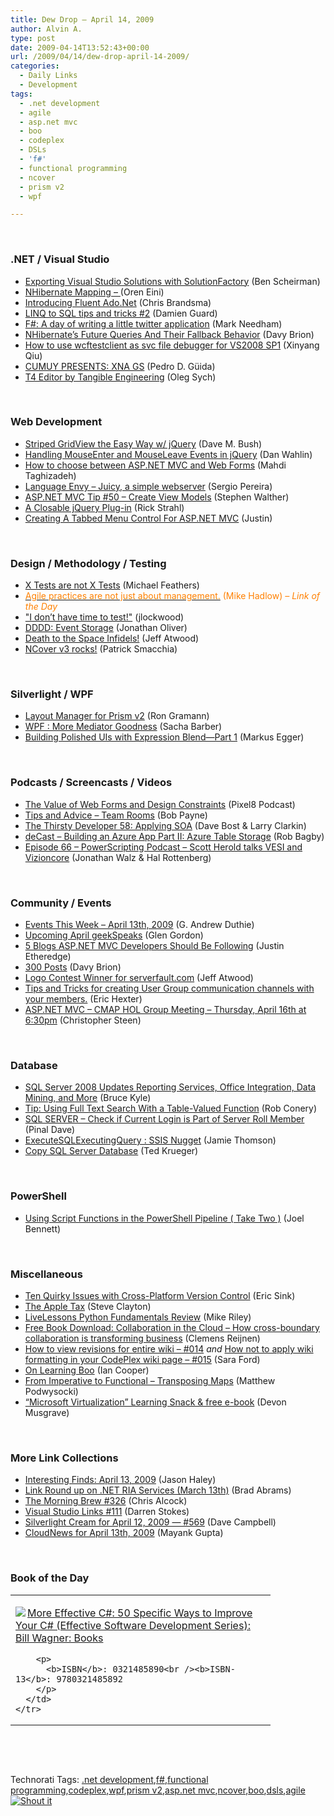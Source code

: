 ```yaml
---
title: Dew Drop – April 14, 2009
author: Alvin A.
type: post
date: 2009-04-14T13:52:43+00:00
url: /2009/04/14/dew-drop-april-14-2009/
categories:
  - Daily Links
  - Development
tags:
  - .net development
  - agile
  - asp.net mvc
  - boo
  - codeplex
  - DSLs
  - 'f#'
  - functional programming
  - ncover
  - prism v2
  - wpf

---
```

&#160;

### .NET / Visual Studio

  * [Exporting Visual Studio Solutions with SolutionFactory][1] (Ben Scheirman)
  * [NHibernate Mapping &#8211; <set/>][2] (Oren Eini)
  * [Introducing Fluent Ado.Net][3] (Chris Brandsma)
  * [LINQ to SQL tips and tricks #2][4] (Damien Guard)
  * [F#: A day of writing a little twitter application][5] (Mark Needham)
  * [NHibernate’s Future Queries And Their Fallback Behavior][6] (Davy Brion)
  * [How to use wcftestclient as svc file debugger for VS2008 SP1][7] (Xinyang Qiu)
  * [CUMUY PRESENTS: XNA GS][8] (Pedro D. Güida)
  * [T4 Editor by Tangible Engineering][9] (Oleg Sych)

&#160;

### Web Development

  * [Striped GridView the Easy Way w/ jQuery][10] (Dave M. Bush)
  * [Handling MouseEnter and MouseLeave Events in jQuery][11] (Dan Wahlin)
  * [How to choose between ASP.NET MVC and Web Forms][12] (Mahdi Taghizadeh)
  * [Language Envy &#8211; Juicy, a simple webserver][13] (Sergio Pereira)
  * [ASP.NET MVC Tip #50 – Create View Models][14] (Stephen Walther)
  * [A Closable jQuery Plug-in][15] (Rick Strahl)
  * [Creating A Tabbed Menu Control For ASP.NET MVC][16] (Justin)

&#160;

### Design / Methodology / Testing

  * [X Tests are not X Tests][17] (Michael Feathers)
  * [<font color="#ff8000">Agile practices are not just about management.</font>][18] <font color="#ff8000">(Mike Hadlow)<em> – Link of the Day</em></font>
  * ["I don&#8217;t have time to test!"][19] (jlockwood)
  * [DDDD: Event Storage][20] (Jonathan Oliver)
  * [Death to the Space Infidels!][21] (Jeff Atwood)
  * [NCover v3 rocks!][22] (Patrick Smacchia)

&#160;

### Silverlight / WPF

  * [Layout Manager for Prism v2][23] (Ron Gramann)
  * [WPF : More Mediator Goodness][24] (Sacha Barber)
  * [Building Polished UIs with Expression Blend—Part 1][25] (Markus Egger)

&#160;

### Podcasts / Screencasts / Videos

  * [The Value of Web Forms and Design Constraints][26] (Pixel8 Podcast)
  * [Tips and Advice &#8211; Team Rooms][27] (Bob Payne)
  * [The Thirsty Developer 58: Applying SOA][28] (Dave Bost & Larry Clarkin)
  * [deCast &#8211; Building an Azure App Part II: Azure Table Storage][29] (Rob Bagby)
  * [Episode 66 &#8211; PowerScripting Podcast &#8211; Scott Herold talks VESI and Vizioncore][30] (Jonathan Walz & Hal Rottenberg)

&#160;

### Community / Events

  * [Events This Week – April 13th, 2009][31] (G. Andrew Duthie)
  * [Upcoming April geekSpeaks][32] (Glen Gordon)
  * [5 Blogs ASP.NET MVC Developers Should Be Following][33] (Justin Etheredge)
  * [300 Posts][34] (Davy Brion)
  * [Logo Contest Winner for serverfault.com][35] (Jeff Atwood)
  * [Tips and Tricks for creating User Group communication channels with your members.][36] (Eric Hexter)
  * [ASP.NET MVC &#8211; CMAP HOL Group Meeting &#8211; Thursday, April 16th at 6:30pm][37] (Christopher Steen)

&#160;

### Database

  * [SQL Server 2008 Updates Reporting Services, Office Integration, Data Mining, and More][38] (Bruce Kyle)
  * [Tip: Using Full Text Search With a Table-Valued Function][39] (Rob Conery)
  * [SQL SERVER &#8211; Check if Current Login is Part of Server Roll Member][40] (Pinal Dave)
  * [ExecuteSQLExecutingQuery : SSIS Nugget][41] (Jamie Thomson)
  * [Copy SQL Server Database][42] (Ted Krueger)

&#160;

### PowerShell

  * [Using Script Functions in the PowerShell Pipeline ( Take Two )][43] (Joel Bennett)

&#160;

### Miscellaneous

  * [Ten Quirky Issues with Cross-Platform Version Control][44] (Eric Sink)
  * [The Apple Tax][45] (Steve Clayton)
  * [LiveLessons Python Fundamentals Review][46] (Mike Riley)
  * [Free Book Download: Collaboration in the Cloud &#8211; How cross-boundary collaboration is transforming business][47] (Clemens Reijnen)
  * [How to view revisions for entire wiki &#8211; #014][48] _and_&#160;[How not to apply wiki formatting in your CodePlex wiki page &#8211; #015][49] (Sara Ford)
  * [On Learning Boo][50] (Ian Cooper)
  * [From Imperative to Functional – Transposing Maps][51] (Matthew Podwysocki)
  * [“Microsoft Virtualization” Learning Snack & free e-book][52] (Devon Musgrave)

&#160;

### More Link Collections

  * [Interesting Finds: April 13, 2009][53] (Jason Haley)
  * [Link Round up on .NET RIA Services (March 13th)][54] (Brad Abrams)
  * [The Morning Brew #326][55] (Chris Alcock)
  * [Visual Studio Links #111][56] (Darren Stokes)
  * [Silverlight Cream for April 12, 2009 &#8212; #569][57] (Dave Campbell)
  * [CloudNews for April 13th, 2009][58] (Mayank Gupta)

&#160;

### Book of the Day

<div style="padding-bottom: 0px; margin: 0px; padding-left: 0px; padding-right: 0px; display: inline; float: none; padding-top: 0px" id="scid:7dc1bd33-94bd-46fd-a20b-0131235bcd47:be0d5c98-0b3d-4710-b0b5-fe378f6ea6c3" class="wlWriterSmartContent">
  <table cellspacing="0" cellpadding="2" width="400" border="0" unselectable="on">
    <tr>
      <td valign="top" width="400">
        <p>
          <a title="More Effective C#: 50 Specific Ways to Improve Your C# (Effective Software Development Series): Bill Wagner: Books" href="http://www.amazon.com/exec/obidos/ASIN/0321485890/alvinashcraft-20"><img data-recalc-dims="1" decoding="async" src="https://i0.wp.com/images.amazon.com/images/P/0321485890.01.MZZZZZZZ.jpg?w=660" border="0" align="left" style="float:left" />More Effective C#: 50 Specific Ways to Improve Your C# (Effective Software Development Series): Bill Wagner: Books</a>
        </p>
        
        <p>
          <b>ISBN</b>: 0321485890<br /><b>ISBN-13</b>: 9780321485892
        </p>
      </td>
    </tr>
  </table>
</div>

&#160;

<div style="padding-bottom: 0px; margin: 0px; padding-left: 0px; padding-right: 0px; display: inline; float: none; padding-top: 0px" id="scid:C16BAC14-9A3D-4c50-9394-FBFEF7A93539:8ac2657f-292b-4eb5-9c59-044fedc01807" class="wlWriterSmartContent">
  <!--dotnetkickit-->
</div>

&#160;

<div style="padding-bottom: 0px; margin: 0px; padding-left: 0px; padding-right: 0px; display: inline; float: none; padding-top: 0px" id="scid:0767317B-992E-4b12-91E0-4F059A8CECA8:d8af0520-61b4-495e-89b9-94427cc2f82a" class="wlWriterSmartContent">
  Technorati Tags: <a href="http://technorati.com/tags/.net+development" rel="tag">.net development</a>,<a href="http://technorati.com/tags/f%23" rel="tag">f#</a>,<a href="http://technorati.com/tags/functional+programming" rel="tag">functional programming</a>,<a href="http://technorati.com/tags/codeplex" rel="tag">codeplex</a>,<a href="http://technorati.com/tags/wpf" rel="tag">wpf</a>,<a href="http://technorati.com/tags/prism+v2" rel="tag">prism v2</a>,<a href="http://technorati.com/tags/asp.net+mvc" rel="tag">asp.net mvc</a>,<a href="http://technorati.com/tags/ncover" rel="tag">ncover</a>,<a href="http://technorati.com/tags/boo" rel="tag">boo</a>,<a href="http://technorati.com/tags/dsls" rel="tag">dsls</a>,<a href="http://technorati.com/tags/agile" rel="tag">agile</a>
</div>

<div class="wlWriterHeaderFooter" style="margin:0px; padding:0px 0px 0px 0px;">
  <div class="shoutIt">
    <a rev="vote-for" href="http://dotnetshoutout.com/Submit?url=http%3a%2f%2fwww.alvinashcraft.com%2f2009%2f04%2f14%2fdew-drop-april-14-2009%2f&title=Dew+Drop+-+April+14%2c+2009"><img decoding="async" alt="Shout it" src="http://dotnetshoutout.com/image.axd?url=https://morningdew-bpc6g3a0fgaxdxcu.eastus2-01.azurewebsites.net/2009/04/14/dew-drop-april-14-2009/" style="border:0px" /></a>
  </div>
</div>

 [1]: http://feedproxy.google.com/~r/flux88/~3/p6GTflZFtR4/
 [2]: http://feedproxy.google.com/~r/AyendeRahien/~3/Yha9-JpVgCU/nhibernate-mapping-ltsetgt.aspx
 [3]: http://elegantcode.com/2009/04/13/introducing-fluent-adonet/
 [4]: http://damieng.com/blog/2009/04/12/linq-to-sql-tips-and-tricks-2
 [5]: http://feedproxy.google.com/~r/MarkNeedham/~3/X9autfeVzP0/
 [6]: http://feedproxy.google.com/~r/davybrion/~3/3zI75O-hoj0/
 [7]: http://blogs.msdn.com/webdevtools/archive/2009/04/13/how-to-use-wcftestclient-as-svc-file-debugger-for-vs2008-sp1.aspx
 [8]: http://amapplease.blogspot.com/2009/04/cumuy-presents-xna-gs.html
 [9]: http://www.olegsych.com/2009/04/t4-editor-by-tangible-engineering/
 [10]: http://blog.dmbcllc.com/2009/04/14/striped-gridview-the-easy-way-w-jquery/
 [11]: http://weblogs.asp.net/dwahlin/archive/2009/04/13/handling-mouseenter-and-mouseleave-events-in-jquery.aspx
 [12]: http://sharplife.net/2009/04/13/HowToChooseBetweenASPNETMVCAndWebForms.aspx
 [13]: http://feedproxy.google.com/~r/Devlicious/~3/iXFpZhf8nP8/language-envy-juicy-a-simple-webserver.aspx
 [14]: http://feedproxy.google.com/~r/StephenWalther/~3/MAr8owDPoiE/asp.net-mvc-tip-50-ndash-create-view-models.aspx
 [15]: http://feedproxy.google.com/~r/RickStrahl/~3/7zoLPTGUqMA/719383.aspx
 [16]: http://feedproxy.google.com/~r/Dev102feed/~3/fIhPHEoeubI/
 [17]: http://blog.objectmentor.com/articles/2009/04/13/x-tests-are-not-x-tests
 [18]: http://feedproxy.google.com/~r/CodeRant/~3/OWurv_cknk0/agile-practices-are-not-just-about.html
 [19]: http://feedproxy.google.com/~r/LosTechies/~3/ZqiMxWgGFME/quot-i-don-t-have-time-to-test-quot.aspx
 [20]: http://jonathan-oliver.blogspot.com/2009/04/dddd-event-storage.html
 [21]: http://www.codinghorror.com/blog/archives/001254.html
 [22]: http://codebetter.com/blogs/patricksmacchia/archive/2009/04/13/ncover-v3-rocks.aspx
 [23]: http://www.codeproject.com/KB/WPF/PrismLayoutManager.aspx
 [24]: http://sachabarber.net/?p=498
 [25]: http://www.devx.com/codemag/Article/41452?trk=DXRSS_DOTNET
 [26]: http://getpixel8ed.com/shows/lukew
 [27]: http://agiletoolkit.libsyn.com/index.php?post_id=454226#
 [28]: http://feedproxy.google.com/~r/ThirstyDeveloperPodcast/~3/r1Dc-El8xt8/TheThirstyDeveloper58ApplyingSOA.aspx
 [29]: http://channel9.msdn.com/posts/RobBagby/deCast-Building-an-Azure-App-Part-I-Azure-Table-Storage/
 [30]: http://feedproxy.google.com/~r/Powerscripting/~3/I3a4igZQtGY/index.php
 [31]: http://blogs.msdn.com/gduthie/archive/2009/04/13/events-this-week-april-13th-2009.aspx
 [32]: http://blogs.msdn.com/glengordon/archive/2009/04/13/upcoming-april-geekspeaks.aspx
 [33]: http://feeds.dzone.com/~r/zones/dotnet/~3/tNRCNa0aMqU/5-blogs-aspnet-mvc-developers
 [34]: http://feedproxy.google.com/~r/davybrion/~3/j5A0CaEWysA/
 [35]: http://blog.stackoverflow.com/2009/04/logo-contest-winner-for-serverfaultcom/
 [36]: http://feedproxy.google.com/~r/LosTechies/~3/jw2v4en9b8c/tips-and-tricks-for-creating-user-group-communication-channels-with-your-members.aspx
 [37]: http://dotnetjunkies.com/WebLog/csteen/archive/2009/04/14/591965.aspx
 [38]: http://blogs.msdn.com/usisvde/archive/2009/04/14/sql-server-2008-updates-reporting-services-office-integration-data-mining-and-more.aspx
 [39]: http://feedproxy.google.com/~r/wekeroad/EeKc/~3/8D5x3-qtZtM/
 [40]: http://blog.sqlauthority.com/2009/04/14/sql-server-check-if-current-login-is-part-of-server-roll-member/
 [41]: http://blogs.conchango.com/jamiethomson/archive/2009/04/14/executesqlexecutingquery-ssis-nugget.aspx
 [42]: http://blogs.lessthandot.com/index.php/DataMgmt/DBAdmin/MSSQLServerAdmin/copy-sql-server-database
 [43]: http://huddledmasses.org/using-script-functions-in-the-powershell-pipeline-take-two/
 [44]: http://software.ericsink.com/entries/quirky.html
 [45]: http://blogs.msdn.com/stevecla01/archive/2009/04/13/the-apple-tax.aspx
 [46]: http://dobbscodetalk.com/index.php?option=com_myblog&show=LiveLessons-Python-Fundamentals-Review.html&Itemid=29
 [47]: http://feedproxy.google.com/~r/clemensreijnen/qzrF/~3/ESTQ3hHhIWY/post.aspx
 [48]: http://blogs.msdn.com/saraford/archive/2009/04/13/how-to-view-revisions-for-entire-wiki-014.aspx
 [49]: http://blogs.msdn.com/saraford/archive/2009/04/14/how-not-to-apply-wiki-formatting-in-your-codeplex-wiki-page-015.aspx
 [50]: http://codebetter.com/blogs/ian_cooper/archive/2009/04/14/on-learning-boo.aspx
 [51]: http://feedproxy.google.com/~r/MatthewPodwysockisBlog/~3/-YFB4i1jNGI/from-imperative-to-functional-transposing-maps.aspx
 [52]: http://blogs.msdn.com/microsoft_press/archive/2009/04/13/microsoft-virtualization-learning-snack-free-e-book.aspx
 [53]: http://jasonhaley.com/blog/post.aspx?id=99d1c93a-2fb6-4444-9b80-c3beae470c25
 [54]: http://blogs.msdn.com/brada/archive/2009/04/13/link-round-up-on-net-ria-services-march-13th.aspx
 [55]: http://feedproxy.google.com/~r/ReflectivePerspective/~3/LCnD5eIwJ74/
 [56]: http://visualstudiohacks.com/blog/visual-studio-links-111/
 [57]: http://geekswithblogs.net/WynApseTechnicalMusings/archive/2009/04/12/130910.aspx
 [58]: http://feedproxy.google.com/~r/CloudAve/~3/mXi_iKsdu2s/cloudnews-for-april-13th-2009